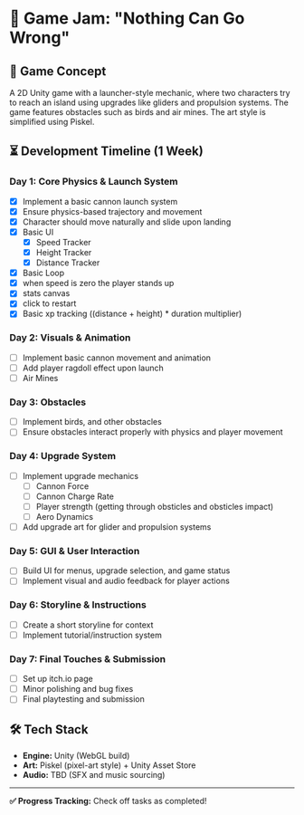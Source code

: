 # 🚀 Game Jam: "Nothing Can Go Wrong"

## 🎯 Game Concept
A 2D Unity game with a launcher-style mechanic, where two characters try to reach an island using upgrades like gliders and propulsion systems. The game features obstacles such as birds and air mines. The art style is simplified using Piskel.

## ⏳ Development Timeline (1 Week)

### **Day 1: Core Physics & Launch System**
- [x] Implement a basic cannon launch system
- [x] Ensure physics-based trajectory and movement
- [x] Character should move naturally and slide upon landing
- [x] Basic UI
  - [x] Speed Tracker
  - [x] Height Tracker
  - [x] Distance Tracker
- [x]  Basic Loop
  - [x]  when speed is zero the player stands up
  - [x]  stats canvas
  - [x]  click to restart
- [x]  Basic xp tracking ((distance + height) * duration multiplier)

### **Day 2: Visuals & Animation**
- [ ] Implement basic cannon movement and animation
- [ ] Add player ragdoll effect upon launch
- [ ] Air Mines

### **Day 3: Obstacles**
- [ ] Implement birds, and other obstacles
- [ ] Ensure obstacles interact properly with physics and player movement

### **Day 4: Upgrade System**
- [ ] Implement upgrade mechanics
  - [ ] Cannon Force
  - [ ] Cannon Charge Rate
  - [ ] Player strength (getting through obsticles and obsticles impact)
  - [ ] Aero Dynamics
- [ ] Add upgrade art for glider and propulsion systems

### **Day 5: GUI & User Interaction**
- [ ] Build UI for menus, upgrade selection, and game status
- [ ] Implement visual and audio feedback for player actions

### **Day 6: Storyline & Instructions**
- [ ] Create a short storyline for context
- [ ] Implement tutorial/instruction system

### **Day 7: Final Touches & Submission**
- [ ] Set up itch.io page
- [ ] Minor polishing and bug fixes
- [ ] Final playtesting and submission

## 🛠️ Tech Stack
- **Engine:** Unity (WebGL build)
- **Art:** Piskel (pixel-art style) + Unity Asset Store
- **Audio:** TBD (SFX and music sourcing)

---

**✅ Progress Tracking:** Check off tasks as completed!
